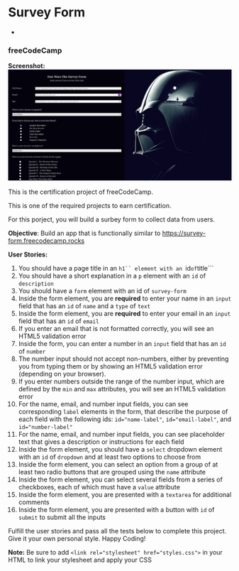 # Survey Form
-

### freeCodeCamp

**Screenshot:**
<img src="./Screenshot 2023-11-27 at 12-06-21 Star Wars Survey Form.png" alt="screenshot of website" />

This is the certification project of freeCodeCamp. <br>

This is one of the required projects to earn certification.<br>

For this porject, you will build a surbey form to collect data from users.<br>

**Objective**: Build an app that is functionally similar to https://survey-form.freecodecamp.rocks

**User Stories:**<br>
1. You should have a page title in an ```h1`` element with an ```id``` of ```title```
2. You should have a short explanation in a ```p``` element with an ```id``` of ```description```
3. You should have a ```form``` element with an id of ```survey-form```
4. Inside the form element, you are **required** to enter your name in an ```input``` field that has an ```id``` of ```name``` and a ```type``` of ```text```
5. Inside the form element, you are **required** to enter your email in an ```input``` field that has an ```id``` of ```email```
6. If you enter an email that is not formatted correctly, you will see an HTML5 validation error
7. Inside the form, you can enter a number in an ```input``` field that has an ```id``` of ```number```
8. The number input should not accept non-numbers, either by preventing you from typing them or by showing an HTML5 validation error (depending on your browser).
9. If you enter numbers outside the range of the number input, which are defined by the ```min``` and ```max``` attributes, you will see an HTML5 validation error
10. For the name, email, and number input fields, you can see corresponding ```label``` elements in the form, that describe the purpose of each field with the following ids: ```id="name-label"```, ```id="email-label"```, and ```id="number-label"```
11. For the name, email, and number input fields, you can see placeholder text that gives a description or instructions for each field
12. Inside the form element, you should have a ```select``` dropdown element with an ```id``` of ```dropdown``` and at least two options to choose from
13. Inside the form element, you can select an option from a group of at least two radio buttons that are grouped using the ```name``` attribute
14. Inside the form element, you can select several fields from a series of checkboxes, each of which must have a ```value``` attribute
15. Inside the form element, you are presented with a ```textarea``` for additional comments
16. Inside the form element, you are presented with a button with ```id``` of ```submit``` to submit all the inputs

Fulfill the user stories and pass all the tests below to complete this project. Give it your own personal style. Happy Coding!

**Note:** Be sure to add ```<link rel="stylesheet" href="styles.css">``` in your HTML to link your stylesheet and apply your CSS

